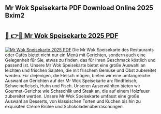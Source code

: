 ## Mr Wok Speisekarte PDF Download Online 2025 Bxim2

# <h2><a href="http://gc6j612.nevu.top/?p=Mr+Wok+Speisekarte">🔗 👉🔴 Mr Wok Speisekarte 2025 PDF</a></h2>

[![Mr Wok Speisekarte 2025 PDF](https://i.imgur.com/dBaPXMq.png)](http://gc6j612.nevu.top/?p=Mr+Wok+Speisekarte)
Die Mr Wok Speisekarte des Restaurants oder Cafés bietet nicht nur ein Menü mit Gerichten, sondern auch eine Gelegenheit für Sie, etwas zu finden, das für Ihren Geschmack köstlich und passend ist. Unsere Mr Wok Speisekarte bietet eine große Auswahl an leichten und frischen Salaten, die mit frischem Gemüse und Obst zubereitet werden. Für diejenigen, die Fleisch mögen, bieten wir eine umfangreiche Auswahl an Gerichten auf der Mr Wok Speisekarte an: Rindfleisch, Schweinefleisch, Huhn und Fisch. Unseren Auserwählten bieten wir Gourmet-Gerichte wie Schaschlik und Steak an, die auf einem Holzfeuer zubereitet werden. Unsere Mr Wok Speisekarte umfasst eine große Auswahl an Desserts, von klassischen Torten und Kuchen bis hin zu exquisiten Crème Brûlée und Schokoladenüberraschungen.
